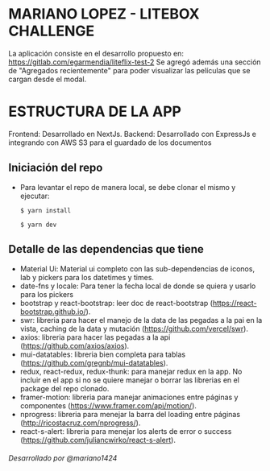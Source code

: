 # MARIANO LOPEZ - LITEBOX CHALLENGE #
La aplicación consiste en el desarrollo propuesto en: https://gitlab.com/egarmendia/liteflix-test-2
Se agregó además una sección de "Agregados recientemente" para poder visualizar las películas que se cargan desde el modal.

# ESTRUCTURA DE LA APP #
Frontend: Desarrollado en NextJs.
Backend: Desarrollado con ExpressJs e integrando con AWS S3 para el guardado de los documentos

## Iniciación del repo
- Para levantar el repo de manera local, se debe clonar el mismo y ejecutar: 
  ```
  $ yarn install
  ```
  ```
  $ yarn dev
  ```

## Detalle de las dependencias que tiene
* Material Ui: Material ui completo con las sub-dependencias de iconos, lab y pickers para los datetimes y times.
* date-fns y locale: Para tener la fecha local de donde se quiera y usarlo para los pickers
* bootstrap y react-bootstrap: leer doc de react-bootstrap (https://react-bootstrap.github.io/).
* swr: libreria para hacer el manejo de la data de las pegadas a la pai en la vista, caching de la data y mutación (https://github.com/vercel/swr).
* axios: libreria para hacer las pegadas a la api (https://github.com/axios/axios).
* mui-datatables: libreria bien completa para tablas (https://github.com/gregnb/mui-datatables).
* redux, react-redux, redux-thunk: para manejar redux en la app. No incluir en el app si no se quiere manejar o borrar las librerias en el package del repo clonado.
* framer-motion: libreria para manejar animaciones entre páginas y componentes (https://www.framer.com/api/motion/).
* nprogress: libreria para menejar la barra del loading entre páginas (http://ricostacruz.com/nprogress/).
* react-s-alert: libreria para menejar los alerts de error o success (https://github.com/juliancwirko/react-s-alert).


###### Desarrollado por @mariano1424